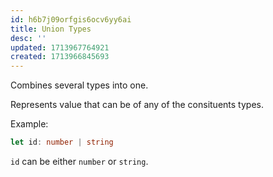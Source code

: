 ```yaml
---
id: h6b7j09orfgis6ocv6yy6ai
title: Union Types
desc: ''
updated: 1713967764921
created: 1713966845693
---
```


Combines several types into one.

Represents value that can be of any of the consituents types.

Example:

```ts
let id: number | string
```

`id` can be either `number` or `string`.